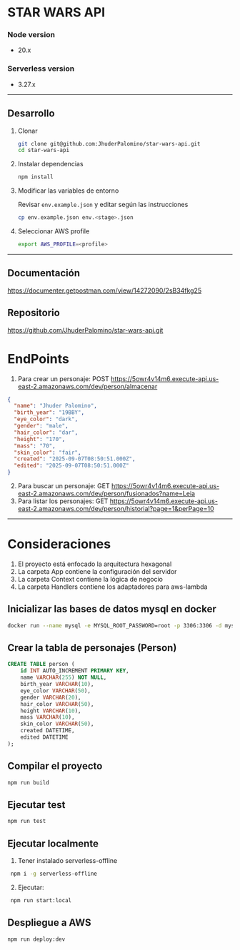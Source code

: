# STAR WARS API

### Node version

- 20.x

### Serverless version

- 3.27.x

---

## Desarrollo


1. Clonar

   ```bash
   git clone git@github.com:JhuderPalomino/star-wars-api.git
   cd star-wars-api
   ```

3. Instalar dependencias

   ```bash
   npm install
   ```

4. Modificar las variables de entorno

   Revisar `env.example.json` y editar según las instrucciones

   ```bash
   cp env.example.json env.<stage>.json
   ```

5. Seleccionar AWS profile

   ```bash
   export AWS_PROFILE=<profile>
   ```
---
## Documentación

https://documenter.getpostman.com/view/14272090/2sB34fkg25

## Repositorio

https://github.com/JhuderPalomino/star-wars-api.git

# EndPoints

1. Para crear un personaje: POST https://5owr4v14m6.execute-api.us-east-2.amazonaws.com/dev/person/almacenar

```Json
{
  "name": "Jhuder Palomino",
  "birth_year": "19BBY",
  "eye_color": "dark",
  "gender": "male",
  "hair_color": "dar",
  "height": "170",
  "mass": "70",
  "skin_color": "fair",
  "created": "2025-09-07T08:50:51.000Z",
  "edited": "2025-09-07T08:50:51.000Z"
}
```

2. Para buscar un personaje: GET https://5owr4v14m6.execute-api.us-east-2.amazonaws.com/dev/person/fusionados?name=Leia
3. Para listar los personajes: GET https://5owr4v14m6.execute-api.us-east-2.amazonaws.com/dev/person/historial?page=1&perPage=10
---
# Consideraciones

1. El proyecto está enfocado la arquitectura hexagonal
2. La carpeta App contiene la configuración del servidor
3. La carpeta Context contiene la lógica de negocio
4. La carpeta Handlers contiene los adaptadores para aws-lambda

## Inicializar las bases de datos mysql en docker

```bash
docker run --name mysql -e MYSQL_ROOT_PASSWORD=root -p 3306:3306 -d mysql:8.0.22
```

## Crear la tabla de personajes (Person)

```sql
CREATE TABLE person (
    id INT AUTO_INCREMENT PRIMARY KEY,
    name VARCHAR(255) NOT NULL,
    birth_year VARCHAR(10),
    eye_color VARCHAR(50),
    gender VARCHAR(20),
    hair_color VARCHAR(50),
    height VARCHAR(10),
    mass VARCHAR(10),
    skin_color VARCHAR(50),
    created DATETIME,
    edited DATETIME
);
```

## Compilar el proyecto
```bash
npm run build
```

## Ejecutar test

```bash
npm run test
```

## Ejecutar localmente

1. Tener instalado serverless-offline

  ```bash
   npm i -g serverless-offline
   ```
2. Ejecutar: 
  ```bash
   npm run start:local
   ```

## Despliegue a AWS

   ```bash
   npm run deploy:dev
   ```
 

